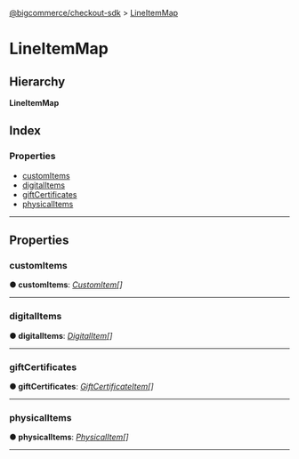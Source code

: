 [@bigcommerce/checkout-sdk](../README.md) > [LineItemMap](../interfaces/lineitemmap.md)

# LineItemMap

## Hierarchy

**LineItemMap**

## Index

### Properties

* [customItems](lineitemmap.md#customitems)
* [digitalItems](lineitemmap.md#digitalitems)
* [giftCertificates](lineitemmap.md#giftcertificates)
* [physicalItems](lineitemmap.md#physicalitems)

---

## Properties

<a id="customitems"></a>

###  customItems

**● customItems**: *[CustomItem](customitem.md)[]*

___
<a id="digitalitems"></a>

###  digitalItems

**● digitalItems**: *[DigitalItem](digitalitem.md)[]*

___
<a id="giftcertificates"></a>

###  giftCertificates

**● giftCertificates**: *[GiftCertificateItem](giftcertificateitem.md)[]*

___
<a id="physicalitems"></a>

###  physicalItems

**● physicalItems**: *[PhysicalItem](physicalitem.md)[]*

___

